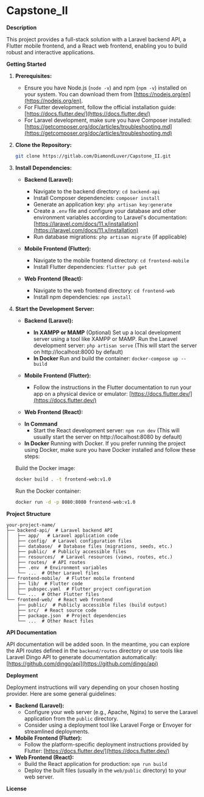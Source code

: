 # **Capstone_II**


**Description**

This project provides a full-stack solution with a Laravel backend API, a Flutter mobile frontend, and a React web frontend, enabling you to build robust and interactive applications.

**Getting Started**

1. **Prerequisites:**
   - Ensure you have Node.js (`node -v`) and npm (`npm -v`) installed on your system. You can download them from [https://nodejs.org/en](https://nodejs.org/en).
   - For Flutter development, follow the official installation guide: [https://docs.flutter.dev/](https://docs.flutter.dev/)
   - For Laravel development, make sure you have Composer installed: [https://getcomposer.org/doc/articles/troubleshooting.md](https://getcomposer.org/doc/articles/troubleshooting.md)

2. **Clone the Repository:**

   ```bash
   git clone https://gitlab.com/DiamondLuver/Capstone_II.git
   ```

3. **Install Dependencies:**

   - **Backend (Laravel):**
     - Navigate to the backend directory: `cd backend-api`
     - Install Composer dependencies: `composer install`
     - Generate an application key: `php artisan key:generate`
     - Create a `.env` file and configure your database and other environment variables according to Laravel's documentation: [https://laravel.com/docs/11.x/installation](https://laravel.com/docs/11.x/installation)
     - Run database migrations: `php artisan migrate` (if applicable)

   - **Mobile Frontend (Flutter):**
     - Navigate to the mobile frontend directory: `cd frontend-mobile`
     - Install Flutter dependencies: `flutter pub get`

   - **Web Frontend (React):**
     - Navigate to the web frontend directory: `cd frontend-web`
     - Install npm dependencies: `npm install`

4. **Start the Development Server:**

   - **Backend (Laravel):**
        - **In XAMPP or MAMP**
        (Optional) Set up a local development server using a tool like XAMPP or MAMP.
         Run the Laravel development server: `php artisan serve` (This will start the server on http://localhost:8000 by default)
        - **In Docker**
        Run and build the container: `docker-compose up --build`
   - **Mobile Frontend (Flutter):**
     - Follow the instructions in the Flutter documentation to run your app on a physical device or emulator: [https://docs.flutter.dev/](https://docs.flutter.dev/)

   - **Web Frontend (React):**
    + **In Command**
        - Start the React development server: `npm run dev` (This will usually start the server on http://localhost:8080 by default)
     + **In Docker**
       Running with Docker. If you prefer running the project using Docker, make sure you have Docker installed and follow these steps:

    Build the Docker image:

    ```bash
    docker build . -t frontend-web:v1.0
    ```

    Run the Docker container:

    ```bash
    docker run -d -p 8080:8080 frontend-web:v1.0
    ```
    
**Project Structure**

```
your-project-name/
├── backend-api/  # Laravel backend API
│   ├── app/   # Laravel application code
│   ├── config/  # Laravel configuration files
│   ├── database/  # Database files (migrations, seeds, etc.)
│   ├── public/  # Publicly accessible files
│   ├── resources/  # Laravel resources (views, routes, etc.)
│   ├── routes/  # API routes
│   ├── .env  # Environment variables
│   └── ...  # Other Laravel files
├── frontend-mobile/  # Flutter mobile frontend
│   ├── lib/  # Flutter code
│   ├── pubspec.yaml  # Flutter project configuration
│   └── ...  # Other Flutter files
└── frontend-web/  # React web frontend
    ├── public/  # Publicly accessible files (build output)
    ├── src/  # React source code
    ├── package.json  # Project dependencies
    └── ...  # Other React files
```

**API Documentation**

API documentation will be added soon. In the meantime, you can explore the API routes defined in the `backend/routes` directory or use tools like Laravel Dingo API to generate documentation automatically: [https://github.com/dingo/api](https://github.com/dingo/api)

**Deployment**

Deployment instructions will vary depending on your chosen hosting provider. Here are some general guidelines:

- **Backend (Laravel):**
  - Configure your web server (e.g., Apache, Nginx) to serve the Laravel application from the `public` directory.
  - Consider using a deployment tool like Laravel Forge or Envoyer for streamlined deployments.
- **Mobile Frontend (Flutter):**
  - Follow the platform-specific deployment instructions provided by Flutter: [https://docs.flutter.dev/](https://docs.flutter.dev/)
- **Web Frontend (React):**
  - Build the React application for production: `npm run build`
  - Deploy the built files (usually in the `web/public` directory) to your web server.



**License**